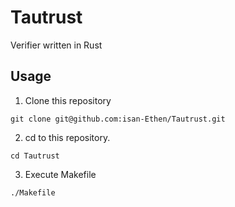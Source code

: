 # Tautrust
Verifier written in Rust

## Usage
1. Clone this repository
```
git clone git@github.com:isan-Ethen/Tautrust.git
```
2. cd to this repository.
```
cd Tautrust
```
3. Execute Makefile
```
./Makefile
```
